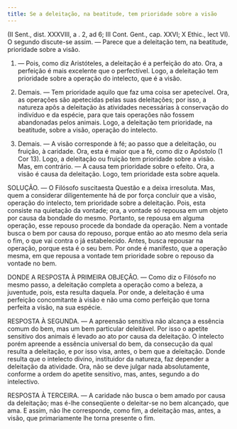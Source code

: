 ```yaml
---
title: Se a deleitação, na beatitude, tem prioridade sobre a visão
---
```


(II Sent., dist. XXXVIII, a . 2, ad 6; III Cont. Gent., cap. XXVI; X Ethic., lect VI).
  O segundo discute-se assim. — Parece que a deleitação tem, na beatitude, prioridade sobre a visão.  

1. — Pois, como diz Aristóteles, a deleitação é a perfeição do ato. Ora, a perfeição é mais excelente que o perfectível. Logo, a deleitação tem prioridade sobre a operação do intelecto, que é a visão.  

2. Demais. — Tem prioridade aquilo que faz uma coisa ser apetecível. Ora, as operações são apetecidas pelas suas deleitações; por isso, a natureza apôs a deleitação às atividades necessárias à conservação do indivíduo e da espécie, para que tais operações não fossem abandonadas pelos animais. Logo, a deleitação tem prioridade, na beatitude, sobre a visão, operação do intelecto.  

3. Demais. — A visão corresponde à fé; ao passo que a deleitação, ou fruição, à caridade. Ora, esta é maior que a fé, como diz o Apóstolo (1 Cor 13). Logo, a deleitação ou fruição tem prioridade sobre a visão.  Mas, em contrário. — A causa tem prioridade sobre o efeito. Ora, a visão é causa da deleitação. Logo, tem prioridade esta sobre aquela.  

SOLUÇÃO. — O Filósofo suscitaesta Questão e a deixa irresoluta. Mas, quem a considerar diligentemente há de por força concluir que a visão, operação do intelecto, tem prioridade sobre a deleitação. Pois, esta consiste na quietação da vontade; ora, a vontade só repousa em um objeto por causa da bondade do mesmo. Portanto, se repousa em alguma operação, esse repouso procede da bondade da operação. Nem a vontade busca o bem por causa do repouso, porque então ao ato mesmo dela seria o fim, o que vai contra o já estabelecido. Antes, busca repousar na operação, porque esta é o seu bem.  Por onde é manifesto, que a operação mesma, em que repousa a vontade tem prioridade sobre o repouso da vontade no bem.  

DONDE A RESPOSTA À PRIMEIRA OBJEÇÃO. — Como diz o Filósofo no mesmo passo, a deleitação completa a operação como a beleza, a juventude, pois, esta resulta daquela. Por onde, a deleitação é uma perfeição concomitante à visão e não uma como perfeição que torna perfeita a visão, na sua espécie.  

RESPOSTA À SEGUNDA. — A apreensão sensitiva não alcança a essência comum do bem, mas um bem particular deleitável. Por isso o apetite sensitivo dos animais é levado ao ato por causa da deleitação. O intelecto porém apreende a essência universal do bem, da consecução da qual resulta a deleitação, e por isso visa, antes, o bem que a deleitação. Donde resulta que o intelecto divino, instituidor da natureza, faz depender a deleitação da atividade. Ora, não se deve julgar nada absolutamente, conforme a ordem do apetite sensitivo, mas, antes, segundo a do intelectivo.  

RESPOSTA À TERCEIRA. — A caridade não busca o bem amado por causa da deleitação; mas é-lhe conseqüente o deleitar-se no bem alcançado, que ama. E assim, não lhe corresponde, como fim, a deleitação mas, antes, a visão, que primariamente lhe torna presente o fim.